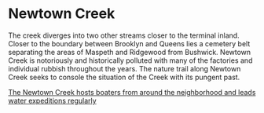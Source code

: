 # Newtown Creek

The creek diverges into two other streams closer to the terminal inland. Closer to the boundary between Brooklyn and Queens lies a cemetery belt separating the areas of Maspeth and Ridgewood from Bushwick. Newtown Creek is notoriously and historically polluted with many of the factories and individual rubbish throughout the years. The nature trail along Newtown Creek seeks to console the situation of the Creek with its pungent past.

[The Newtown Creek hosts boaters from around the neighborhood and leads water expeditions regularly](http://northbrooklynboatclub.org/about/)
